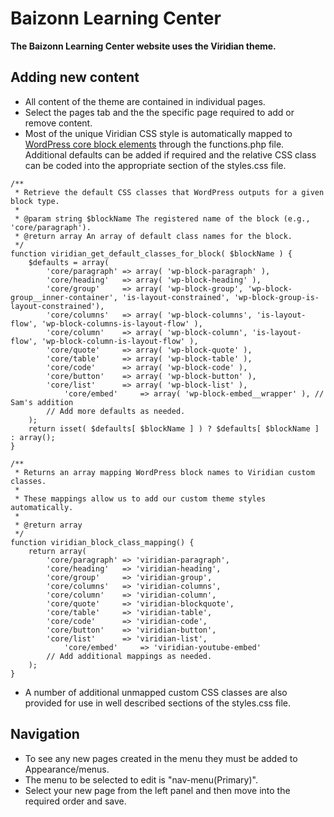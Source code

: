 # Baizonn Learning Center

**The Baizonn Learning Center website uses the Viridian theme.**  

## Adding new content
- All content of the theme are contained in individual pages.
- Select the pages tab and the the specific page required to add or remove content.
- Most of the unique Viridian CSS style is automatically mapped to [WordPress core block elements](https://developer.wordpress.org/block-editor/reference-guides/core-blocks/#embed) through the functions.php file. Additional defaults can be added if required and the relative CSS class can be coded into the appropriate section of the styles.css file.
```
/**
 * Retrieve the default CSS classes that WordPress outputs for a given block type.
 *
 * @param string $blockName The registered name of the block (e.g., 'core/paragraph').
 * @return array An array of default class names for the block.
 */
function viridian_get_default_classes_for_block( $blockName ) {
    $defaults = array(
        'core/paragraph' => array( 'wp-block-paragraph' ),
        'core/heading'   => array( 'wp-block-heading' ),
        'core/group'     => array( 'wp-block-group', 'wp-block-group__inner-container', 'is-layout-constrained', 'wp-block-group-is-layout-constrained'),
        'core/columns'   => array( 'wp-block-columns', 'is-layout-flow', 'wp-block-columns-is-layout-flow' ),
        'core/column'    => array( 'wp-block-column', 'is-layout-flow', 'wp-block-column-is-layout-flow' ),
        'core/quote'     => array( 'wp-block-quote' ),
        'core/table'     => array( 'wp-block-table' ),
        'core/code'      => array( 'wp-block-code' ),
        'core/button'    => array( 'wp-block-button' ),
        'core/list'      => array( 'wp-block-list' ),
		    'core/embed'     => array( 'wp-block-embed__wrapper' ), // Sam's addition
        // Add more defaults as needed.
    );
    return isset( $defaults[ $blockName ] ) ? $defaults[ $blockName ] : array();
}

/**
 * Returns an array mapping WordPress block names to Viridian custom classes.
 *
 * These mappings allow us to add our custom theme styles automatically.
 *
 * @return array
 */
function viridian_block_class_mapping() {
    return array(
        'core/paragraph' => 'viridian-paragraph',
        'core/heading'   => 'viridian-heading',
        'core/group'     => 'viridian-group',
        'core/columns'   => 'viridian-columns',
        'core/column'    => 'viridian-column',
        'core/quote'     => 'viridian-blockquote',
        'core/table'     => 'viridian-table',
        'core/code'      => 'viridian-code',
        'core/button'    => 'viridian-button',
        'core/list'      => 'viridian-list',
		    'core/embed'     => 'viridian-youtube-embed'
        // Add additional mappings as needed.
    );
}
```
- A number of additional unmapped custom CSS classes are also provided for use in well described sections of the styles.css file.

## Navigation
- To see any new pages created in the menu they must be added to Appearance/menus.
- The menu to be selected to edit is "nav-menu(Primary)".
- Select your new page from the left panel and then move into the required order and save. 
